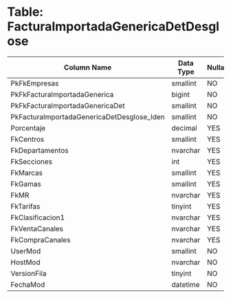# Table: FacturaImportadaGenericaDetDesglose

| Column Name | Data Type | Nullable |
|-------------|-----------|----------|
| PkFkEmpresas | smallint | NO |
| PkFkFacturaImportadaGenerica | bigint | NO |
| PkFkFacturaImportadaGenericaDet | smallint | NO |
| PkFacturaImportadaGenericaDetDesglose_Iden | smallint | NO |
| Porcentaje | decimal | YES |
| FkCentros | smallint | YES |
| FkDepartamentos | nvarchar | YES |
| FkSecciones | int | YES |
| FkMarcas | smallint | YES |
| FkGamas | smallint | YES |
| FkMR | nvarchar | YES |
| FkTarifas | tinyint | YES |
| FkClasificacion1 | nvarchar | YES |
| FkVentaCanales | nvarchar | YES |
| FkCompraCanales | nvarchar | YES |
| UserMod | smallint | NO |
| HostMod | nvarchar | NO |
| VersionFila | tinyint | NO |
| FechaMod | datetime | NO |
